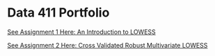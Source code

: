 # Data 411 Portfolio 

[See Assignment 1 Here: An Introduction to LOWESS](Assignment_1.md)

[See Assignment 2 Here: Cross Validated Robust Multivariate LOWESS](Assignment_2.md)
